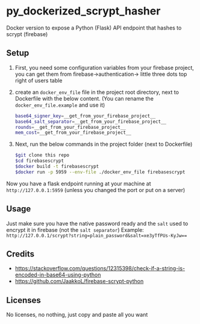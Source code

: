 # py_dockerized_scrypt_hasher

 Docker version to expose a Python (Flask) API endpoint that hashes to scrypt (firebase)

## Setup

1. First, you need some configuration variables from your firebase project, you can get them from firebase->authentication-> little three dots top right of users table

2. create an `docker_env_file` file in the project root directory, next to Dockerfile with the below content. (You can rename the `docker_env_file.example` and use it)

    ```bash
    base64_signer_key=__get_from_your_firebase_project__
    base64_salt_separator=__get_from_your_firebase_project__
    rounds=__get_from_your_firebase_project__
    mem_cost=__get_from_your_firebase_project__
    ```

3. Next, run the below commands in the project folder (next to Dockerfile)

    ```bash
    $git clone this repo
    $cd firebasescrypt
    $docker build -t firebasescrypt
    $docker run -p 5959 --env-file ./docker_env_file firebasescrypt
    ```

Now you have a flask endpoint running at your machine at `http://127.0.0.1:5959` (unless you changed the port or put on a server)

## Usage

Just make sure you have the native password ready and the `salt` used to encrypt it in firebase (not the `salt separator`)
Example:
    `http://127.0.0.1/scrypt?string=plain_password&salt=xe3yTfPUs-KyJw==`

## Credits

- https://stackoverflow.com/questions/12315398/check-if-a-string-is-encoded-in-base64-using-python
- https://github.com/JaakkoL/firebase-scrypt-python

## Licenses

No licenses, no nothing, just copy and paste all you want